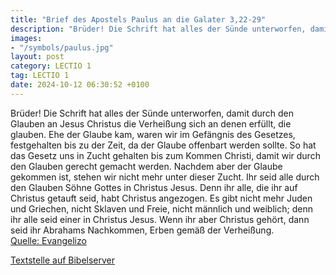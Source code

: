 ```yaml
---
title: "Brief des Apostels Paulus an die Galater 3,22-29"
description: "Brüder! Die Schrift hat alles der Sünde unterworfen, damit durch den Glauben an Jesus Christus die Verheißung sich an denen erfüllt, die glauben. Ehe der Glaube kam, waren wir im Gefängnis des Gesetzes, festgehalten bis zu der Zeit, da der Glaube offenbart werden sollte. So hat d...."
images:
- "/symbols/paulus.jpg"
layout: post
category: LECTIO 1
tag: LECTIO 1
date: 2024-10-12 06:30:52 +0100
---
```

Brüder! Die Schrift hat alles der Sünde unterworfen, damit durch den Glauben an Jesus Christus die Verheißung sich an denen erfüllt, die glauben.
Ehe der Glaube kam, waren wir im Gefängnis des Gesetzes, festgehalten bis zu der Zeit, da der Glaube offenbart werden sollte.
So hat das Gesetz uns in Zucht gehalten bis zum Kommen Christi, damit wir durch den Glauben gerecht gemacht werden.<!--more-->
Nachdem aber der Glaube gekommen ist, stehen wir nicht mehr unter dieser Zucht.
Ihr seid alle durch den Glauben Söhne Gottes in Christus Jesus.
Denn ihr alle, die ihr auf Christus getauft seid, habt Christus angezogen.
Es gibt nicht mehr Juden und Griechen, nicht Sklaven und Freie, nicht männlich und weiblich; denn ihr alle seid einer in Christus Jesus.
Wenn ihr aber Christus gehört, dann seid ihr Abrahams Nachkommen, Erben gemäß der Verheißung.<br>
[Quelle: Evangelizo](https://evangeliumtagfuertag.org/DE/gospel)

[Textstelle auf Bibelserver](https://www.bibleserver.com/EU/Galater3,22-29)
